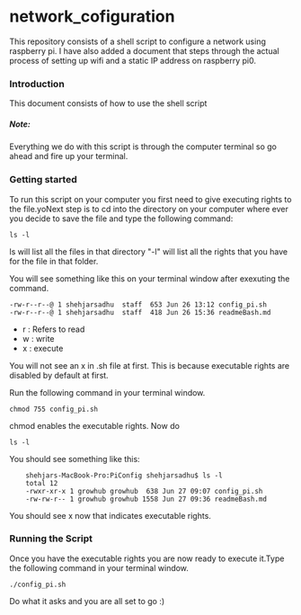 # network_cofiguration
This repository consists of a shell script to configure a network using raspberry pi. I have also added a document that steps through the actual process of setting up wifi and a static IP address on raspberry pi0. 

### Introduction

This document consists of how to use the shell script

##### Note:
Everything we do with this script is through the computer terminal so go ahead and fire up your terminal.
### Getting started
To run this script on your computer you first need to give executing rights to the file.yoNext step is to cd into the directory on your computer where ever you decide to save the file and type the following command:

    ls -l

ls will list all the files in that directory
"-l" will list all the rights that you have for the file in that folder.

You will see something like this on your terminal window after exexuting the command.

    -rw-r--r--@ 1 shehjarsadhu  staff  653 Jun 26 13:12 config_pi.sh
    -rw-r--r--@ 1 shehjarsadhu  staff  418 Jun 26 15:36 readmeBash.md

* r : Refers to read
* w : write
* x : execute

You will not see an x in .sh file at first. This is because executable rights are disabled by default at first.

Run the following command in your terminal window.

    chmod 755 config_pi.sh

chmod enables the executable rights. Now do

    ls -l


You should see something like this:


        shehjars-MacBook-Pro:PiConfig shehjarsadhu$ ls -l
        total 12
        -rwxr-xr-x 1 growhub growhub  638 Jun 27 09:07 config_pi.sh
        -rw-rw-r-- 1 growhub growhub 1558 Jun 27 09:36 readmeBash.md
You should see x now that indicates executable rights.


### Running the Script

Once you have the executable rights you are now ready to execute it.Type the following command in your terminal window.

    ./config_pi.sh

Do what it asks and you are all set to go  :)
